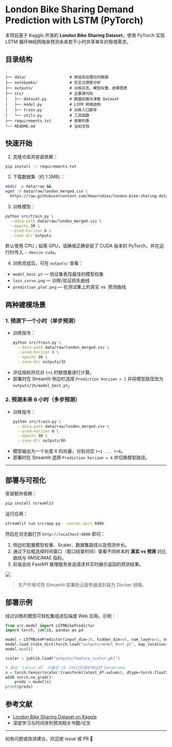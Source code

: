 # London Bike Sharing Demand Prediction with LSTM (PyTorch)

本项目基于 Kaggle 开源的 **London Bike Sharing Dataset**，使用 PyTorch 实现 LSTM 循环神经网络来预测未来若干小时共享单车的租借需求。

## 目录结构

```text
.
├── data/                   # 原始及处理后的数据
├── notebooks/              # 交互式探索分析
├── outputs/                # 训练日志、模型权重、结果图表
├── src/                    # 主要源代码
│   ├── dataset.py          # 数据加载与滑窗 Dataset
│   ├── model.py            # LSTM 网络结构
│   ├── train.py            # 训练入口脚本
│   └── utils.py            # 工具函数
├── requirements.txt        # 依赖列表
└── README.md               # 当前文档
```

## 快速开始

1. 克隆仓库并安装依赖：

```bash
pip install -r requirements.txt
```

2. 下载数据集（约 1.3MB）：

```bash
mkdir -p data/raw && 
wget -O data/raw/london_merged.csv \
  https://raw.githubusercontent.com/hmavrodiev/london-bike-sharing-dataset/master/london_merged.csv
```

3. 训练模型：

```bash
python src/train.py \
  --data-path data/raw/london_merged.csv \
  --epochs 30 \
  --pred-horizon 6 \
  --save-dir outputs
```

默认使用 CPU；如需 GPU，请确保正确安装了 CUDA 版本的 PyTorch，并在运行时传入 `--device cuda`。

4. 训练完成后，可在 `outputs/` 查看：

* `model_best.pt` — 验证集表现最佳的模型权重
* `loss_curve.png` — 训练/验证损失曲线
* `prediction_plot.png` — 在测试集上的真实 vs. 预测曲线

## 两种建模场景

### 1. 预测下一个小时（单步预测）

- 训练指令：
  ```bash
  python src/train.py \
    --data-path data/raw/london_merged.csv \
    --pred-horizon 1 \
    --epochs 30 \
    --save-dir outputs/1h
  ```
- 评估指标将仅对 `t+1` 的租借量进行计算。
- 部署时在 Streamlit 侧边栏选择 `Prediction horizon = 1` 并将模型路径改为 `outputs/1h/model_best.pt`。

### 2. 预测未来 6 小时（多步预测）

- 训练指令：
  ```bash
  python src/train.py \
    --data-path data/raw/london_merged.csv \
    --pred-horizon 6 \
    --epochs 30 \
    --save-dir outputs/6h
  ```
- 模型输出为一个长度 6 的向量，分别对应 `t+1 ... t+6`。
- 部署时在 Streamlit 选择 `Prediction horizon = 6` 并切换模型路径。

---

## 部署与可视化

安装额外依赖：
```bash
pip install streamlit
```
运行应用：
```bash
streamlit run src/app.py --server.port 6006
```
然后在浏览器打开 `http://localhost:6006` 即可：

1. 侧边栏配置模型权重、Scaler、数据集路径以及预测步长。
2. 通过下拉框选择时间窗口（窗口结束时间）查看不同样本的 **真实 vs 预测** 对比曲线与 RMSE/MAE 指标。
3. 前端会向 FastAPI 推理服务发送请求并实时展示返回的预测结果。

![](docs/screenshot.png)

> 生产环境可将 Streamlit 部署到云服务器或封装为 Docker 镜像。

## 部署示例

经过训练的模型可轻松集成进后端或 Web 应用。示例：

```python
from src.model import LSTMBikePredictor
import torch, joblib, pandas as pd

model = LSTMBikePredictor(input_dim=10, hidden_dim=64, num_layers=2, output_dim=6)
model.load_state_dict(torch.load("outputs/model_best.pt", map_location="cpu"))
model.eval()

scaler = joblib.load("outputs/feature_scaler.pkl")

# 假设 `latest_df` 为最近 24 小时已处理好特征的 DataFrame
x = torch.tensor(scaler.transform(latest_df.values), dtype=torch.float32).unsqueeze(0)
with torch.no_grad():
    preds = model(x)
print(preds)
```

## 参考文献

* [London Bike Sharing Dataset on Kaggle](https://www.kaggle.com/datasets/hmavrodiev/london-bike-sharing-dataset)
* 深度学习与时间序列预测相关书籍/论文

---

如有问题或改进建议，欢迎提 issue 或 PR 🙌